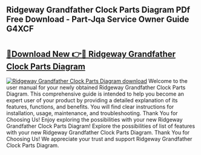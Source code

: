 ## Ridgeway Grandfather Clock Parts Diagram PDf Free Download - Part-Jqa Service Owner Guide G4XCF

# <h2><a href="http://dfoxi0.blite.top/?on=Ridgeway+Grandfather+Clock+Parts+Diagram">🔗Download New 👉🔴 Ridgeway Grandfather Clock Parts Diagram</a></h2>

[![Ridgeway Grandfather Clock Parts Diagram download](https://i.imgur.com/lujVjoI.png)](http://dfoxi0.blite.top/?on=Ridgeway+Grandfather+Clock+Parts+Diagram)
Welcome to the user manual for your newly obtained Ridgeway Grandfather Clock Parts Diagram. This comprehensive guide is intended to help you become an expert user of your product by providing a detailed explanation of its features, functions, and benefits. You will find clear instructions for installation, usage, maintenance, and troubleshooting. Thank You for Choosing Us! Enjoy exploring the possibilities with your new Ridgeway Grandfather Clock Parts Diagram! Explore the possibilities of list of features with your new Ridgeway Grandfather Clock Parts Diagram. Thank You for Choosing Us! We appreciate your trust and support Ridgeway Grandfather Clock Parts Diagram.
